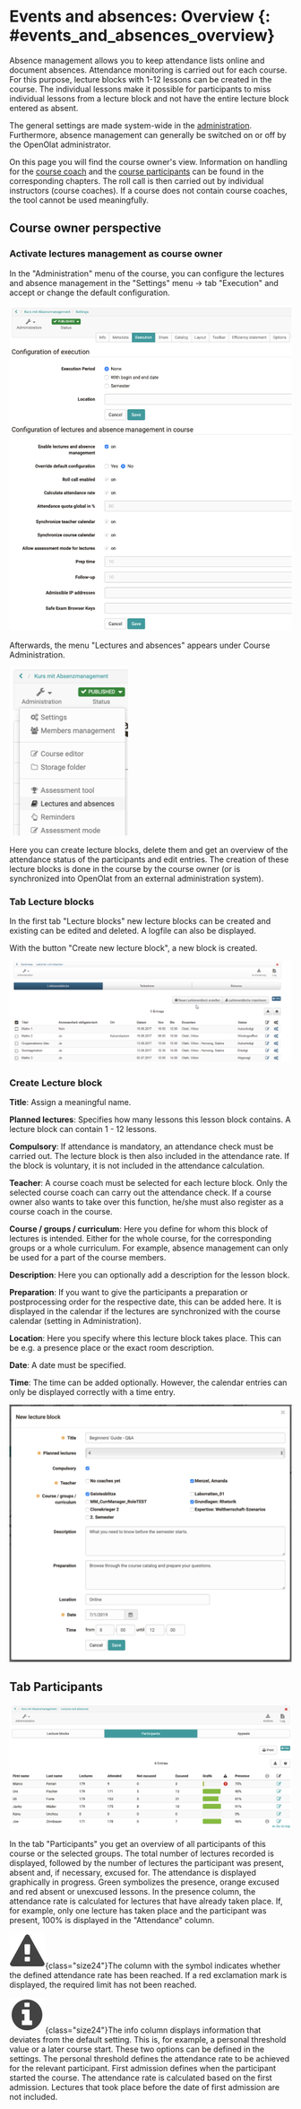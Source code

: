 # Events and absences: Overview {: #events_and_absences_overview} 

Absence management allows you to keep attendance lists online and document absences. Attendance monitoring is carried out for each course. For this purpose, lecture blocks with 1-12 lessons can be created in the course. The individual lessons make it possible for participants to miss individual lessons from a lecture block and not have the entire lecture block entered as absent.

The general settings are made system-wide in the [administration](../../manual_admin/administration/Lecture_and_roll_call_management.md). Furthermore, absence management can generally be switched on or off by the OpenOlat administrator.

On this page you will find the course owner's view. Information on handling for the [course coach](../learningresources/Lectures_Teacher_view.md) and the [course participants](../learningresources/Lectures_User_view.md) can be found in the corresponding chapters. The roll call is then carried out by individual instructors (course coaches). If a course does not contain course coaches, the tool cannot be used meaningfully.

## Course owner perspective

### Activate lectures management as course owner

In the "Administration" menu of the course, you can configure the lectures and absence management in the "Settings" menu → tab "Execution" and accept or change the default configuration.

![](assets/Absenz_Config_EN.png)

Afterwards, the menu "Lectures and absences" appears under Course Administration.

![](assets/Absenz_menu_EN.png)

Here you can create lecture blocks, delete them and get an overview of the attendance status of the participants and edit entries. The creation of these lecture blocks is done in the course by the course owner (or is synchronized into OpenOlat from an external administration system).

### Tab Lecture blocks

In the first tab "Lecture blocks" new lecture blocks can be created and existing can be edited and deleted. A logfile can also be displayed.

With the button "Create new lecture block", a new block is created.

![](assets/Lektionen_erstellen.png)

### Create Lecture block

 **Title**: Assign a meaningful name.

 **Planned lectures**: Specifies how many lessons this lesson block contains. A lecture block can contain 1 - 12 lessons.

 **Compulsory**: If attendance is mandatory, an attendance check must be carried out. The lecture block is then also included in the attendance rate. If the block is voluntary, it is not included in the attendance calculation.

 **Teacher**: A course coach must be selected for each lecture block. Only the selected course coach can carry out the attendance check. If a course owner also wants to take over this function, he/she must also register as a course coach in the course.

 **Course / groups / curriculum**: Here you define for whom this block of lectures is intended. Either for the whole course, for the corresponding groups or a whole curriculum. For example, absence management can only be used for a part of the course members.

 **Description**: Here you can optionally add a description for the lesson block.

 **Preparation**: If you want to give the participants a preparation or postprocessing order for the respective date, this can be added here. It is displayed in the calendar if the lectures are synchronized with the course calendar (setting in Administration).

 **Location**: Here you specify where this lecture block takes place. This can be e.g. a presence place or the exact room description.

 **Date**: A date must be specified.

 **Time**: The time can be added optionally. However, the calendar entries can only be displayed correctly with a time entry.

![](assets/Lectureblock_create_EN.png)

## Tab Participants

![](assets/Absenz_TN_EN.png)

In the tab "Participants" you get an overview of all participants of this course or the selected groups. The total number of lectures recorded is displayed, followed by the number of lectures the participant was present, absent and, if necessary, excused for. The attendance is displayed graphically in progress. Green symbolizes the presence, orange excused and red absent or unexcused lessons. In the presence column, the attendance rate is calculated for lectures that have already taken place. If, for example, only one lecture has taken place and the participant was present, 100% is displayed in the "Attendance" column.

![attention](assets/attention_434343_64.png){class="size24"}The column with the symbol indicates whether the defined attendance rate has been reached. If a red exclamation mark is displayed, the required limit has not been reached.

![attention](assets/infomessage.png){class="size24"}The info column displays information that deviates from the default setting. This is, for example, a personal threshold value or a later course start. These two options can be defined in the settings. The personal threshold defines the attendance rate to be achieved for the relevant participant. First admission defines when the participant started the course. The attendance rate is calculated based on the first admission. Lectures that took place before the date of first admission are not included.
